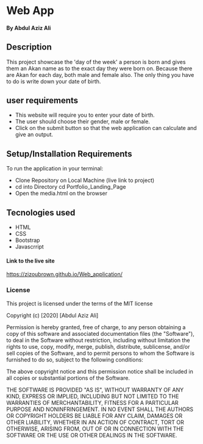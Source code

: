 # Web App

#### By **Abdul Aziz Ali**

## Description
This project showcase the 'day of the week' a person is born and gives them an Akan name as to the exact day they were born on. Because there are Akan for each day, both male and female also. The only thing you have to do is write down your date of birth.

## user requirements
- This website will require you to enter your date of birth.
- The user should choose their gender, male or female.
- Click on the submit button so that the web application can calculate and give an output.

## Setup/Installation Requirements
To run the application in your terminal:
- Clone Repository on Local Machine (live link to project)
- cd into Directory  cd Portfolio_Landing_Page
- Open the media.html on the browser

## Tecnologies used
- HTML
- CSS
- Bootstrap
- Javascrript

#### Link to the live site
https://zizoubrown.github.io/Web_application/

### License
This project is licensed under the terms of the MIT license

Copyright (c) [2020] [Abdul Aziz Ali]

Permission is hereby granted, free of charge, to any person obtaining a copy
of this software and associated documentation files (the "Software"), to deal
in the Software without restriction, including without limitation the rights
to use, copy, modify, merge, publish, distribute, sublicense, and/or sell
copies of the Software, and to permit persons to whom the Software is
furnished to do so, subject to the following conditions:

The above copyright notice and this permission notice shall be included in all
copies or substantial portions of the Software.

THE SOFTWARE IS PROVIDED "AS IS", WITHOUT WARRANTY OF ANY KIND, EXPRESS OR
IMPLIED, INCLUDING BUT NOT LIMITED TO THE WARRANTIES OF MERCHANTABILITY,
FITNESS FOR A PARTICULAR PURPOSE AND NONINFRINGEMENT. IN NO EVENT SHALL THE
AUTHORS OR COPYRIGHT HOLDERS BE LIABLE FOR ANY CLAIM, DAMAGES OR OTHER
LIABILITY, WHETHER IN AN ACTION OF CONTRACT, TORT OR OTHERWISE, ARISING FROM,
OUT OF OR IN CONNECTION WITH THE SOFTWARE OR THE USE OR OTHER DEALINGS IN THE
SOFTWARE.